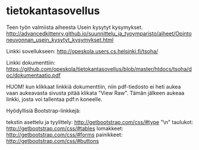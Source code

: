 # tietokantasovellus

Teen työn valmiista aiheesta Usein kysytyt kysymykset. 
http://advancedkittenry.github.io/suunnittelu_ja_tyoymparisto/aiheet/Opintoneuvonnan_usein_kysytyt_kysymykset.html

Linkki sovellukseen: http://opeskola.users.cs.helsinki.fi/tsoha/

Linkki dokumenttiin: https://github.com/opeskola/tietokantasovellus/blob/master/htdocs/tsoha/doc/dokumentaatio.pdf

HUOM! kun klikkaat linkkiä dokumenttiin, niin pdf-tiedosto ei
heti aukea vaan aukeavasta sivusta pitää klikata "View Raw". Tämän jälkeen
aukeaa linkki, josta voi tallentaa pdf:n koneelle.

Hyödyllisiä Bootstrap-linkkejä:

tekstin asettelu ja tyylittely: http://getbootstrap.com/css/#type "\n"
taulukot: http://getbootstrap.com/css/#tables
lomakkeet: http://getbootstrap.com/css/#forms
painikkeet: http://getbootstrap.com/css/#buttons


